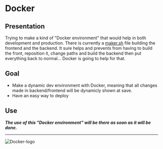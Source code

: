 # Docker
## Presentation
Trying to make a kind of "Docker environment" that would help in both development and production.
There is currently a [maker.sh](https://github.com/MuchChaca/simple-contact-list/blob/docker-v-0.01/docker/maker.sh) file building the frontend and the backend. 
It sure helps and prevents from having to build the front, reposition it, change paths and build the backend then put everything back to normal... 
Docker is going to help for that.  

## Goal
* Make a dynamic dev environment with Docker, meaning that all changes made in backend/frontend will be dynamicly shown at save.
* Have an easy way to deploy

## Use
***The use of this "Docker environment" will be there as soon as it will be done.***  

--------------

<img src="https://c1.staticflickr.com/2/1600/25660808075_c8190290f7_b.jpg" alt="Docker-logo">